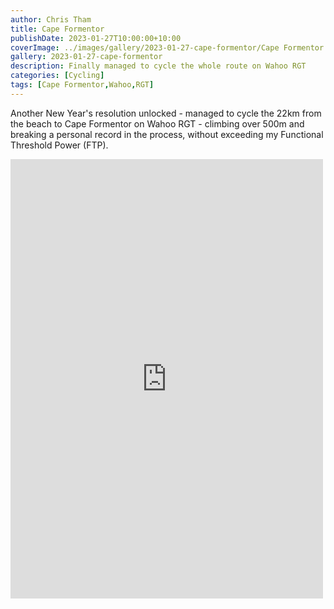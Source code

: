 ```yaml
---
author: Chris Tham
title: Cape Formentor
publishDate: 2023-01-27T10:00:00+10:00
coverImage: ../images/gallery/2023-01-27-cape-formentor/Cape Formentor (3).jpeg
gallery: 2023-01-27-cape-formentor
description: Finally managed to cycle the whole route on Wahoo RGT
categories: [Cycling]
tags: [Cape Formentor,Wahoo,RGT]
---
```


Another New Year's resolution unlocked - managed to cycle the 22km from the beach to Cape Formentor on Wahoo RGT - climbing over 500m and breaking a personal record in the process, without exceeding my Functional Threshold Power (FTP).

<iframe src="https://www.facebook.com/plugins/post.php?href=https%3A%2F%2Fwww.facebook.com%2Fchris1.tham%2Fposts%2Fpfbid0BLf1hQ36GFJQDY3oBqfkAKxiJg93fhFDhEmigxN5XgudKUbTAtERHtJaLUwfoXkQl&show_text=true&width=500" width="500" height="703" style="border:none;overflow:hidden" scrolling="no" frameborder="0" allowfullscreen="true" allow="autoplay; clipboard-write; encrypted-media; picture-in-picture; web-share"></iframe>
